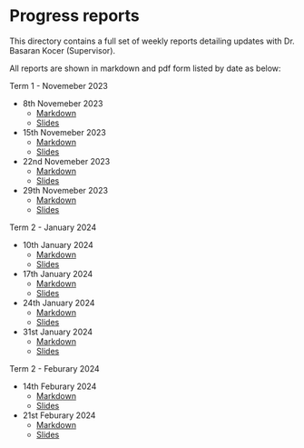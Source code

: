 # Progress reports

This directory contains a full set of weekly reports detailing updates with Dr. Basaran Kocer (Supervisor).

All reports are shown in markdown and pdf form listed by date as below:

Term 1 - Novemeber 2023
- 8th Novemeber 2023
  - [Markdown](./23_11_08/weekly_update.md)
  - [Slides](./23_11_08/weekly_update.pdf)
- 15th Novemeber 2023
  - [Markdown](./23_11_15/weekly_update.md)
  - [Slides](./23_11_15/weekly_update.pdf)
- 22nd Novemeber 2023
  - [Markdown](./23_11_22/weekly_update.md)
  - [Slides](./23_11_22/weekly_update.pdf)
- 29th Novemeber 2023
  - [Markdown](./23_11_29/weekly_update.md)
  - [Slides](./23_11_29/weekly_update.pdf)

Term 2 - January 2024
- 10th January 2024
  - [Markdown](./24_01_10/weekly_update.md)
  - [Slides](./24_01_10/weekly_update.pdf)
- 17th January 2024
  - [Markdown](./24_01_17/weekly_update.md)
  - [Slides](./24_01_17/weekly_update.pdf)
- 24th January 2024
  - [Markdown](./24_01_24/weekly_update.md)
  - [Slides](./24_01_24/weekly_update.pdf)
- 31st January 2024
  - [Markdown](./24_01_31/weekly_update.md)
  - [Slides](./24_01_31/weekly_update.pdf)

Term 2 - Feburary 2024
- 14th Feburary 2024
  - [Markdown](./24_02_14/weekly_update.md)
  - [Slides](./24_02_14/weekly_update.pdf)
- 21st Feburary 2024
  - [Markdown](./24_02_21/weekly_update.md)
  - [Slides](./24_02_21/weekly_update.pdf)